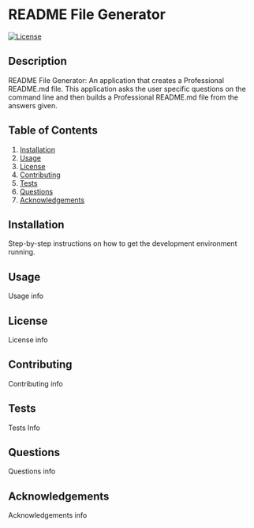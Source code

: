 # README File Generator
[![License](https://img.shields.io/badge/License-BSD_3--Clause-blue.svg)](https://opensource.org/licenses/BSD-3-Clause)
## Description
README File Generator: An application that creates a Professional README.md file.
This application asks the user specific questions on the command line and then builds a Professional README.md file from the answers given.
## Table of Contents
1.  [Installation](#installation)
2.  [Usage](#usage)
3.  [License](#license)
4.  [Contributing](#contributing)
5.  [Tests](#tests)
6.  [Questions](#questions)
7.  [Acknowledgements](#acknowledgements)
## Installation
Step-by-step instructions on how to get the development environment running.
## Usage
Usage info
## License
License info
## Contributing
Contributing info
## Tests
Tests Info
## Questions
Questions info
## Acknowledgements
Acknowledgements info
